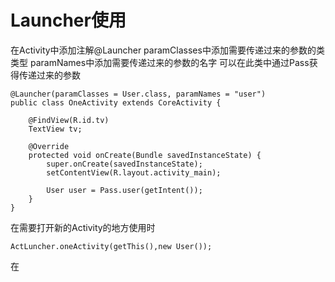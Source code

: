 # Launcher使用

在Activity中添加注解@Launcher
paramClasses中添加需要传递过来的参数的类类型
paramNames中添加需要传递过来的参数的名字
可以在此类中通过Pass获得传递过来的参数

```
@Launcher(paramClasses = User.class, paramNames = "user")
public class OneActivity extends CoreActivity {

    @FindView(R.id.tv)
    TextView tv;

    @Override
    protected void onCreate(Bundle savedInstanceState) {
        super.onCreate(savedInstanceState);
        setContentView(R.layout.activity_main);

        User user = Pass.user(getIntent());
    }
}
```

在需要打开新的Activity的地方使用时

```
ActLuncher.oneActivity(getThis(),new User());
```

在